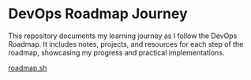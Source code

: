# DevOps Roadmap Journey

This repository documents my learning journey as I follow the DevOps Roadmap. It includes notes, projects, and resources for each step of the roadmap, showcasing my progress and practical implementations.

[roadmap.sh](https://roadmap.sh/devops/projects)